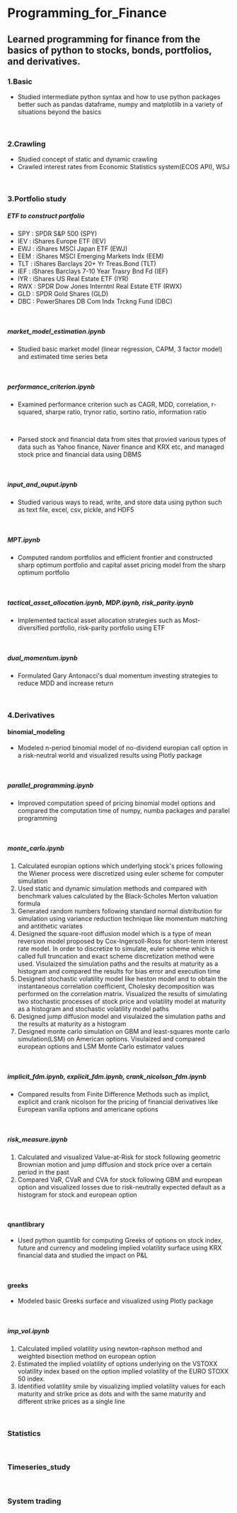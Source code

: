 # Programming_for_Finance
## Learned programming for finance from the basics of python to stocks, bonds, portfolios, and derivatives. 
### 1.Basic 

- Studied intermediate python syntax and how to use python packages better such as pandas dataframe, numpy and matplotlib in a variety of situations beyond the basics

<br>

### 2.Crawling

- Studied concept of static and dynamic crawling
- Crawled interest rates from Economic Statistics system(ECOS API), WSJ

<br>

### 3.Portfolio study

##### ETF to construct portfolio 

- SPY : SPDR S&P 500 (SPY)
- IEV : iShares Europe ETF (IEV)
- EWJ : iShares MSCI Japan ETF (EWJ)
- EEM : iShares MSCI Emerging Markets Indx (EEM)
- TLT : iShares Barclays 20+ Yr Treas.Bond (TLT)
- IEF : iShares Barclays 7-10 Year Trasry Bnd Fd (IEF)
- IYR : iShares US Real Estate ETF (IYR)
- RWX : SPDR Dow Jones Interntnl Real Estate ETF (RWX)
- GLD : SPDR Gold Shares (GLD)
- DBC : PowerShares DB Com Indx Trckng Fund (DBC)
<br>

##### market_model_estimation.ipynb
- Studied basic market model (linear regression, CAPM, 3 factor model) and estimated time series beta
<br>

##### performance_criterion.ipynb
- Examined performance criterion such as CAGR, MDD, correlation, r-squared, sharpe ratio, trynor ratio, sortino ratio, information ratio
<br>
  
- Parsed stock and financial data from sites that provied various types of data such as Yahoo finance, Naver finance and KRX etc, and managed stock price and financial data using DBMS  
<br>
  
##### input_and_ouput.ipynb

- Studied various ways to read, write, and store data using python such as text file, excel, csv, pickle, and HDF5
<br>
  
##### MPT.ipynb
- Computed random portfolios and efficient frontier and constructed sharp optimum portfolio and capital asset pricing model from the sharp optimum portfolio
<br>
  
##### tactical_asset_allocation.ipynb, MDP.ipynb, risk_parity.ipynb
- Implemented tactical asset allocation strategies such as Most-diversified portfolio, risk-parity portfolio using ETF
<br>

##### dual_momentum.ipynb
- Formulated Gary Antonacci's dual momentum investing strategies to reduce MDD and increase return  
<br>

### 4.Derivatives

#### binomial_modeling
- Modeled n-period binomial model of no-dividend europian call option in a risk-neutral world and visualized results using Plotly package
<br>

##### parallel_programming.ipynb
- Improved computation speed of pricing binomial model options and compared the computation time of numpy, numba packages and parallel programming
<br>

##### monte_carlo.ipynb
1. Calculated europian options which underlying stock's prices following the Wiener process were discretized using euler scheme for computer simulation
2. Used static and dynamic simulation methods and compared with benchmark values calculated by the Black-Scholes Merton valuation formula
3. Generated random numbers following standard normal distribution for simulation using variance reduction technique like momentum matching and antithetic variates
4. Designed the square-root diffusion model which is a type of mean reversion model proposed by Cox-Ingersoll-Ross for short-term interest rate model. In order to discretize to simulate, euler scheme which is called full truncation and exact scheme discretization method were used. Visulaized the simulation paths and the results at maturity as a histogram and compared the results for bias error and execution time
5. Designed stochastic volatility model like heston model and to obtain the instantaneous correlation coefficient, Cholesky decomposition was performed on the correlation matrix. Visualized the results of simulating two stochastic processes of stock price and volatility model at maturity as a histogram and stochastic volatility model paths
6. Designed jump diffusion model and visulaized the simulation paths and the results at maturity as a histogram
7. Designed monte carlo simulation on GBM and least-squares monte carlo simulation(LSM) on American options. Visulaized and compared european options and LSM Monte Carlo estimator values
<br>

##### implicit_fdm.ipynb, explicit_fdm.ipynb, crank_nicolson_fdm.ipynb
- Compared results from Finite Difference Methods such as implict, explicit and crank nicolson for the pricing of financial derivatives like European vanilla options and americane options
<br>

##### risk_measure.ipynb
1. Calculated and visualized Value-at-Risk for stock following geometric Brownian motion and jump diffusion and stock price over a certain period in the past
2. Compared VaR, CVaR and CVA for stock following GBM and european option and visualized losses due to risk-neutrally expected default as a histogram for stock and european option
<br>

#### qnantlibrary
- Used python quantlib for computing Greeks of options on stock index, future and currency and modeling implied volatility surface using KRX financial data and studied the impact on P&L
<br>

#### greeks
- Modeled basic Greeks surface and visualized using Plotly package
<br>

##### imp_vol.ipynb
1. Calculated implied volatility using newton-raphson method and weighted bisection method on european option
2. Estimated the implied volatility of options underlying on the VSTOXX volatility index based on the option implied volatility of the EURO STOXX 50 index.
3. Identified volatility smile by visualizing implied volatility values for each maturity and strike price as dots and with the same maturity and different strike prices as a single line

<br>

### Statistics

<br>

### Timeseries_study

<br>

### System trading

<br>

